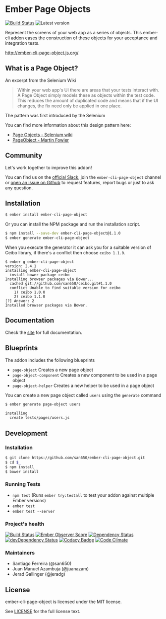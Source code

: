 # Ember Page Objects

[![Build Status](https://travis-ci.org/san650/ember-cli-page-object.svg?branch=master)](https://travis-ci.org/san650/ember-cli-page-object)
![Latest version](https://img.shields.io/npm/v/ember-cli-page-object.svg)

Represent the screens of your web app as a series of objects. This ember-cli
addon eases the construction of these objects for your acceptance and
integration tests.

http://ember-cli-page-object.js.org/

## What is a Page Object?

An excerpt from the Selenium Wiki
> Within your web app's UI there are areas that your tests interact with. A Page
> Object simply models these as objects within the test code. This reduces the
> amount of duplicated code and means that if the UI changes, the fix need only
> be applied in one place.

The pattern was first introduced by the Selenium

You can find more information about this design pattern here:
* [Page Objects - Selenium wiki](https://seleniumhq.github.io/docs/best.html#page_object_models)
* [PageObject - Martin Fowler](http://martinfowler.com/bliki/PageObject.html)

## Community

Let's work together to improve this addon!

You can find us on the [official Slack](https://ember-community-slackin.herokuapp.com/), join the `ember-cli-page-object` channel or [open an issue on Github](https://github.com/san650/ember-cli-page-object/issues) to request features, report bugs or just to ask any question.

## Installation

```sh
$ ember install ember-cli-page-object
```

Or you can install the NPM package and run the installation script.

```sh
$ npm install --save-dev ember-cli-page-object@1.1.0
$ ember generate ember-cli-page-object
```

When you execute the generator it can ask you for a suitable version of Ceibo library, if there's a conflict then choose `ceibo 1.1.0`.

```
$ ember g ember-cli-page-object
version: 2.4.1
installing ember-cli-page-object
  install bower package ceibo
Installing browser packages via Bower...
  cached git://github.com/san650/ceibo.git#1.1.0
  conflict Unable to find suitable version for ceibo
    1) ceibo 1.0.0
    2) ceibo 1.1.0
[?] Answer: 2
Installed browser packages via Bower.
```

## Documentation

Check the [site](http://ember-cli-page-object.js.org/) for full documentation.

## Blueprints

The addon includes the following blueprints

* `page-object` Creates a new page object
* `page-object-component` Creates a new component to be used in a page object
* `page-object-helper` Creates a new helper to be used in a page object

You can create a new page object called `users` using the `generate` command

```sh
$ ember generate page-object users

installing
  create tests/pages/users.js
```

## Development

### Installation

```sh
$ git clone https://github.com/san650/ember-cli-page-object.git
$ cd $_
$ npm install
$ bower install
```

### Running Tests

* `npm test` (Runs `ember try:testall` to test your addon against multiple Ember versions)
* `ember test`
* `ember test --server`

### Project's health

[![Build Status](https://travis-ci.org/san650/ember-cli-page-object.svg?branch=master)](https://travis-ci.org/san650/ember-cli-page-object)
[![Ember Observer Score](http://emberobserver.com/badges/ember-cli-page-object.svg)](http://emberobserver.com/addons/ember-cli-page-object)
[![Dependency Status](https://david-dm.org/san650/ember-cli-page-object.svg)](https://david-dm.org/san650/ember-cli-page-object)
[![devDependency Status](https://david-dm.org/san650/ember-cli-page-object/dev-status.svg)](https://david-dm.org/san650/ember-cli-page-object#info=devDependencies)
[![Codacy Badge](https://api.codacy.com/project/badge/grade/35545e8e8ade48dfa999a3f5e1aa4b3b)](https://www.codacy.com/app/san650/ember-cli-page-object)
[![Code Climate](https://codeclimate.com/github/san650/ember-cli-page-object/badges/gpa.svg)](https://codeclimate.com/github/san650/ember-cli-page-object)

### Maintainers

- Santiago Ferreira (@san650)
- Juan Manuel Azambuja (@juanazam)
- Jerad Gallinger (@jeradg)

## License

ember-cli-page-object is licensed under the MIT license.

See [LICENSE](./LICENSE) for the full license text.
